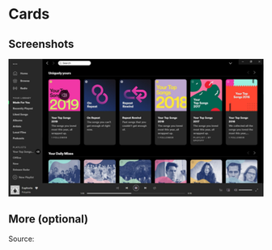 # Cards

## Screenshots

![](Cards.jpg)

## More (optional)

Source: [](https://github.com/JT4A/Spotify-Cards-Skin)
